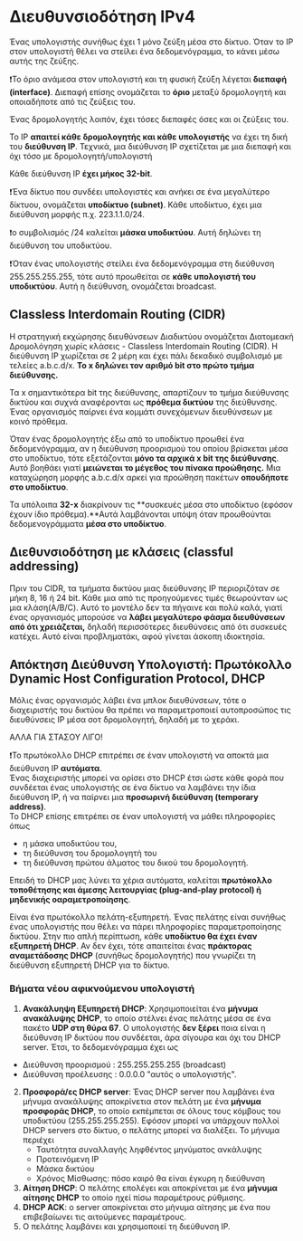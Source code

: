# Διευθυνσιοδότηση IPv4

Ένας υπολογιστής συνήθως έχει 1 μόνο ζεύξη μέσα στο δίκτυο. Όταν το IP στον υπολογιστή θέλει να στείλει ένα δεδομενόγραμμα, το κάνει μέσω αυτής της ζεύξης.

❗Το όριο ανάμεσα στον υπολογιστή και τη φυσική ζεύξη λέγεται **διεπαφή (interface)**. Διεπαφή επίσης ονομάζεται το **όριο** μεταξύ δρομολογητή και οποιαδήποτε από τις ζεύξεις του.

Ένας δρομολογητής λοιπόν, έχει τόσες διεπαφές όσες και οι ζεύξεις του.

Το IP **απαιτεί κάθε δρομολογητής και κάθε υπολογιστής** να έχει τη δική του **διεύθυνση IP**. Τεχνικά, μια διεύθυνση IP σχετίζεται με μια διεπαφή και όχι τόσο  με δρομολογητή/υπολογιστή

Κάθε διεύθυνση IP **έχει μήκος 32-bit**.

❗Ένα δίκτυο που συνδέει υπολογιστές και ανήκει σε ένα μεγαλύτερο δίκτυου, ονομάζεται **υποδίκτυο (subnet)**. Κάθε υποδίκτυο, έχει μια διεύθυνση μορφής π.χ.  223.1.1.0/24. 

❗ο συμβολισμός /24 καλείται **μάσκα υποδικτύου**. Αυτή δηλώνει τη διεύθυνση του υποδικτύου.

❗Όταν ένας υπολογιστής στείλει ένα δεδομενόγραμμα στη διεύθυνση 255.255.255.255, τότε αυτό προωθείται σε **κάθε υπολογιστή του υποδικτύου**. Αυτή η διεύθυνση, ονομάζεται broadcast. 


## Classless Interdomain Routing (CIDR)

Η στρατηγική εκχώρησης διευθύνσεων Διαδικτύου ονομάζεται Διατομεακή Δρομολόγηση χωρίς κλάσεις - Classless Interdomain Routing (CIDR). Η διεύθυνση IP χωρίζεται σε 2 μέρη και έχει πάλι δεκαδικό συμβολισμό με τελείες a.b.c.d/x. **Το x δηλώνει τον αριθμό bit στο πρώτο τμήμα διεύθυνσης.**

Τα x σημαντικότερα bit της διεύθυνσης, απαρτίζουν το τμήμα διεύθυνσης δικτύου και συχνά αναφέρονται ως **πρόθεμα δικτύου** της διεύθυνσης.  
Ένας οργανισμός παίρνει ένα κομμάτι συνεχόμενων διευθύνσεων με κοινό πρόθεμα.

Όταν ένας δρομολογητής έξω από το υποδίκτυο προωθεί ένα δεδομενόγραμμα, αν η διεύθυνση προορισμού του οποίου βρίσκεται μέσα στο υποδίκτυο, τότε εξετάζονται **μόνο τα αρχικά x bit της διεύθυνσης**. Αυτό βοηθάει γιατί **μειώνεται το μέγεθος του πίνακα προώθησης.** Μια καταχώρηση μορφής a.b.c.d/x αρκεί για προώθηση πακέτων **οπουδήποτε στο υποδίκτυο**.

Τα υπόλοιπα **32-x** διακρίνουν τις **συσκευές μέσα στο υποδίκτυο (εφόσον έχουν ίδιο πρόθεμα).**Αυτά λαμβάνονται υπόψη όταν προωθούνται δεδομενογράμματα **μέσα στο υποδίκτυο**.

## Διεθυνσιοδότηση με κλάσεις (classful addressing)

Πριν του CIDR, τα τμήματα δικτύου μιας διεύθυνσης IP περιοριζόταν σε μήκη 8, 16 ή 24 bit. Κάθε μια από τις προηγούμενες τιμές θεωρούνταν ως μια κλάση(A/B/C). Αυτό το μοντέλο δεν τα πήγαινε και πολύ καλά, γιατί ένας οργανισμός μπορούσε να **λάβει μεγαλύτερο φάσμα διευθύνσεων από ότι χρειάζεται,** δηλαδή περισσότερες διευθύνσεις από ότι συσκευές κατέχει. Αυτό είναι προβληματάκι, αφού γίνεται άσκοπη ιδιοκτησία.

## Απόκτηση Διεύθυνση Υπολογιστή: Πρωτόκολλο Dynamic Host Configuration Protocol, DHCP

Μόλις ένας οργανισμός λάβει ένα μπλοκ διευθύνσεων, τότε ο διαχειριστής του δικτύου θα πρέπει να παραμετροποιεί αυτοπροσώπος τις διευθύνσεις IP μέσα σοτ δρομολογητή, δηλαδή με το χεράκι.

ΑΛΛΑ ΓΙΑ ΣΤΑΣΟΥ ΛΙΓΟ!

❗Το πρωτόκολλο DHCP επιτρέπει σε έναν υπολογιστή να αποκτά μια διεύθυνση IP **αυτόματα**.  
Ένας διαχειριστής μπορεί να ορίσει στο DHCP έτσι ώστε κάθε φορά που συνδέεται ένας υπολογιστής σε ένα δίκτυο να λαμβάνει την ίδια διεύθυνση ΙΡ, ή να παίρνει μια **προσωρινή διεύθυνση (temporary address)**.  
Το DHCP επίσης επιτρέπει σε έναν υπολογιστή να μάθει πληροφορίες όπως
 - η μάσκα υποδικτύου του,
 - τη διεύθυνση του δρομολογητή του 
 - τη διεύθυνση πρώτου άλματος του δικού του δρομολογητή. 

Επειδή το DHCP μας λύνει τα χέρια αυτόματα, καλείται **πρωτόκολλο τοποθέτησης και άμεσης λειτουργίας (plug-and-play protocol) ή μηδενικής οαραμετροποίησης**.

Είναι ένα πρωτόκολλο πελάτη-εξυπηρετή. Ένας πελάτης είναι συνήθως ένας υπολογιστής που θέλει να πάρει πληροφορίες παραμετροποίησης δικτύου. Στην πιο απλή περίπτωση, κάθε **υποδίκτυο θα έχει έναν εξυπηρετή DHCP**. Αν δεν έχει, τότε απαιτείται ένας **πράκτορας αναμετάδοσης DHCP** (συνήθως δρομολογητής) που γνωρίζει τη διεύθυνση εξυπηρετή DHCP για το δίκτυο.

### Βήματα νέου αφικνούμενου υπολογιστή

1. **Ανακάλυηψη Εξυπηρετή DHCP**: Χρησιμοποιείται ένα **μήνυμα ανακάλυψης DHCP**, το οποίο στέλνει ένας πελάτης μέσα σε ένα πακέτο **UDP στη θύρα 67**. Ο υπολογιστής **δεν ξέρει** ποια είναι η διεύθυνση IP δικτύου που συνδέεται, άρα σίγουρα και όχι του DHCP server. Έτσι, το δεδομενόγραμμα έχει ως
  - Διεύθυνση προορισμού : 255.255.255.255 (broadcast)
  - Διεύθυνση προέλευσης : 0.0.0.0 "αυτός ο υπολογιστής".
2. **Προσφορά/ες DHCP server**: Ένας DHCP server που λαμβάνει ένα μήνυμα ανακάλυψης αποκρίνετια στον πελάτη με ένα **μήνυμα προσφοράς DHCP**, το οποίο εκπέμπεται σε όλους τους κόμβους του υποδικτύου (255.255.255.255). Εφόσον μπορεί να υπάρχουν πολλοί  DHCP servers στο δίκτυο, ο πελάτης μπορεί να διαλέξει. Το μήνυμα περιέχει
   - Ταυτότητα συναλλαγής ληφθέντος μηνύματος ανκάλυψης
   - Προτεινόμενη ΙΡ
   - Μάσκα δικτύου
   - Χρόνος Μίσθωσης: πόσο καιρό θα είναι έγκυρη η διεύθυνση
3. **Αίτηση DHCP**: Ο πελάτης επολέγει και αποκρίνεται με ένα **μήνυμα αίτησης DHCP** το οποίο ηχεί πίσω παραμέτρους ρύθμισης.
4. **DHCP ACK**: ο server αποκρίνεται στο μήνυμα αίτησης με ένα  που επιβεβαίωνει τις αιτούμενες παραμέτρους.
5. Ο πελάτης λαμβάνει και χρησιμοποιεί τη διεύθυνση IP. 